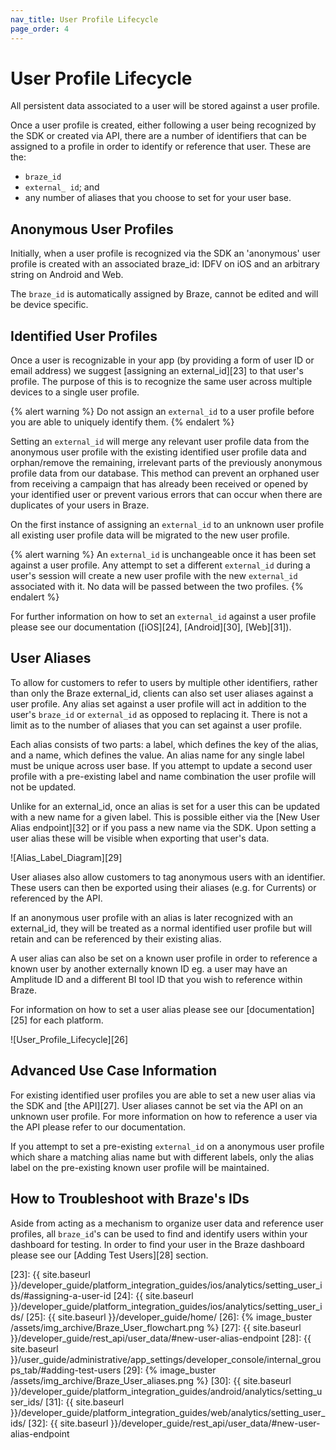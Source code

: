 ```yaml
---
nav_title: User Profile Lifecycle
page_order: 4
---
```


# User Profile Lifecycle

All persistent data associated to a user will be stored against a user profile.

Once a user profile is created, either following a user being recognized by the SDK or created via API, there are a number of identifiers that can be assigned to a profile in order to identify or reference that user. These are the:

* `braze_id`
* `external_ id`; and
* any number of aliases that you choose to set for your user base.

## Anonymous User Profiles

Initially, when a user profile is recognized via the SDK an 'anonymous' user profile is created with an associated braze_id: IDFV on iOS and an arbitrary string on Android and Web.

The `braze_id` is automatically assigned by Braze, cannot be edited and will be device specific.

## Identified User Profiles

Once a user is recognizable in your app (by providing a form of user ID or email address) we suggest [assigning an external_id][23] to that user's profile. The purpose of this is to recognize the same user across multiple devices to a single user profile.

{% alert warning %}
Do not assign an `external_id` to a user profile before you are able to uniquely identify them.
{% endalert %}

Setting an `external_id` will merge any relevant user profile data from the anonymous user profile with the existing identified user profile data and orphan/remove the remaining, irrelevant parts of the previously anonymous profile data from our database. This method can prevent an orphaned user from receiving a campaign that has already been received or opened by your identified user or prevent various errors that can occur when there are duplicates of your users in Braze.

On the first instance of assigning an `external_id` to an unknown user profile all existing user profile data will be migrated to the new user profile.

{% alert warning %}
An `external_id` is unchangeable once it has been set against a user profile. Any attempt to set a different `external_id` during a user's session will create a new user profile with the new `external_id` associated with it. No data will be passed between the two profiles.
{% endalert %}

For further information on how to set an `external_id` against a user profile please see our documentation ([iOS][24], [Android][30], [Web][31]).

## User Aliases

To allow for customers to refer to users by multiple other identifiers, rather than only the Braze external_id, clients can also set user aliases against a user profile. Any alias set against a user profile will act in addition to the user's `braze_id` or `external_id` as opposed to replacing it. There is not a limit as to the number of aliases that you can set against a user profile.

Each alias consists of two parts: a label, which defines the key of the alias, and a name, which defines the value. An alias name for any single label must be unique across user base. If you attempt to update a second user profile with a pre-existing label and name combination the user profile will not be updated.

Unlike for an external_id, once an alias is set for a user this can be updated with a new name for a given label. This is possible either via the [New User Alias endpoint][32] or if you pass a new name via the SDK. Upon setting a user alias these will be visible when exporting that user's data.

![Alias_Label_Diagram][29]

User aliases also allow customers to tag anonymous users with an identifier. These users can then be exported using their aliases (e.g. for Currents) or referenced by the API.

If an anonymous user profile with an alias is later recognized with an external_id, they will be treated as a normal identified user profile but will retain and can be referenced by their existing alias.

A user alias can also be set on a known user profile in order to reference a known user by another externally known ID eg. a user may have an Amplitude ID and a different BI tool ID that you wish to reference within Braze.

For information on how to set a user alias please see our [documentation][25] for each platform.

![User_Profile_Lifecycle][26]

## Advanced Use Case Information

For existing identified user profiles you are able to set a new user alias via the SDK and [the API][27]. User aliases cannot be set via the API on an unknown user profile.  For more information on how to reference a user via the API please refer to our documentation.

If you attempt to set a pre-existing `external_id` on a anonymous user profile which share a matching alias name but with different labels, only the alias label on the pre-existing known user profile will be maintained.

## How to Troubleshoot with Braze's IDs

Aside from acting as a mechanism to organize user data and reference user profiles, all `braze_id`'s can be used to find and identify users within your dashboard for testing. In order to find your user in the Braze dashboard please see our [Adding Test Users][28] section.


[23]: {{ site.baseurl }}/developer_guide/platform_integration_guides/ios/analytics/setting_user_ids/#assigning-a-user-id
[24]: {{ site.baseurl }}/developer_guide/platform_integration_guides/ios/analytics/setting_user_ids/
[25]: {{ site.baseurl }}/developer_guide/home/
[26]: {% image_buster /assets/img_archive/Braze_User_flowchart.png %}
[27]: {{ site.baseurl }}/developer_guide/rest_api/user_data/#new-user-alias-endpoint
[28]: {{ site.baseurl }}/user_guide/administrative/app_settings/developer_console/internal_groups_tab/#adding-test-users
[29]: {% image_buster /assets/img_archive/Braze_User_aliases.png %}
[30]: {{ site.baseurl }}/developer_guide/platform_integration_guides/android/analytics/setting_user_ids/
[31]: {{ site.baseurl }}/developer_guide/platform_integration_guides/web/analytics/setting_user_ids/
[32]: {{ site.baseurl }}/developer_guide/rest_api/user_data/#new-user-alias-endpoint
